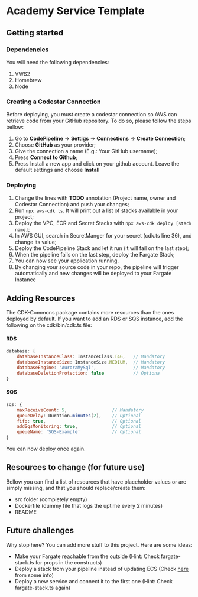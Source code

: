 # Academy Service Template

## Getting started

### Dependencies
You will need the following dependencies:
1. VWS2
2. Homebrew
3. Node

### Creating a Codestar Connection
Before deploying, you must create a codestar connection so AWS can retrieve code from your GitHub repository. To do so, please follow the steps bellow:
1. Go to **CodePipeline** -> **Settigs** -> **Connections** -> **Create Connection**;
2. Choose **GitHub** as your provider;
3. Give the connection a name (E.g.: Your GitHub username);
4. Press **Connect to Github**;
5. Press Install a new app and click on your github account. Leave the default settings and choose **Install**

### Deploying
1. Change the lines with **TODO** annotation (Project name, owner and Codestar Connection) and push your changes; 
2. Run ```npx aws-cdk ls```. It will print out a list of stacks available in your project;
3. Deploy the VPC, ECR and Secret Stacks with ```npx aws-cdk deploy [stack name]```;
4. In AWS GUI, search in SecretManger for your secret (cdk.ts line 36), and change its value;
5. Deploy the CodePipeline Stack and let it run (it will fail on the last step);
6. When the pipeline fails on the last step, deploy the Fargate Stack;
7. You can now see your application running.
8. By changing your source code in your repo, the pipeline will trigger automatically and new changes will be deployed to your Fargate Instance

## Adding Resources
The CDK-Commons package contains more resources than the ones deployed by default.
If you want to add an RDS or SQS instance, add the following on the cdk/bin/cdk.ts file:

#### RDS
```Javascript
database: {
    databaseInstanceClass: InstanceClass.T4G,   // Mandatory
    databaseInstanceSize: InstanceSize.MEDIUM,  // Mandatory
    databaseEngine: 'AuroraMySql',              // Mandatory
    databaseDeletionProtection: false           // Optiona
}
```
#### SQS

````Javascript
sqs: {
    maxReceiveCount: 5,                 // Mandatory
    queueDelay: Duration.minutes(2),    // Optional
    fifo: true,                         // Optional
    addSqsMonitoring: true,             // Optional    
    queueName: 'SQS-Example'            // Optional
}
````

You can now deploy once again.


## Resources to change (for future use)

Bellow you can find a list of resources that have placeholder values or are simply missing, and that you should replace/create them:
- src folder (completely empty)
- Dockerfile (dummy file that logs the uptime every 2 minutes)
- README


## Future challenges

Why stop here? You can add more stuff to this project. Here are some ideas:
- Make your Fargate reachable from the outside (Hint: Check fargate-stack.ts for props in the constructs)
- Deploy a stack from your pipeline instead of updating ECS (Check [here](https://docs.aws.amazon.com/cdk/api/v2/docs/aws-cdk-lib.aws_codepipeline_actions.CloudFormationCreateUpdateStackAction.html) from some info)
- Deploy a new service and connect it to the first one (Hint: Check fargate-stack.ts again)